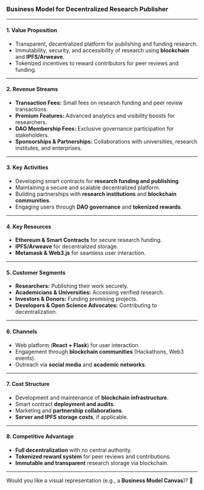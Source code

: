 ### **Business Model for Decentralized Research Publisher**

---

#### **1. Value Proposition**
- Transparent, decentralized platform for publishing and funding research.
- Immutability, security, and accessibility of research using **blockchain** and **IPFS/Arweave**.
- Tokenized incentives to reward contributors for peer reviews and funding.

---

#### **2. Revenue Streams**
- **Transaction Fees:** Small fees on research funding and peer review transactions.
- **Premium Features:** Advanced analytics and visibility boosts for researchers.
- **DAO Membership Fees:** Exclusive governance participation for stakeholders.
- **Sponsorships & Partnerships:** Collaborations with universities, research institutes, and enterprises.

---

#### **3. Key Activities**
- Developing smart contracts for **research funding and publishing**.
- Maintaining a secure and scalable decentralized platform.
- Building partnerships with **research institutions** and **blockchain communities**.
- Engaging users through **DAO governance** and **tokenized rewards**.

---

#### **4. Key Resources**
- **Ethereum & Smart Contracts** for secure research funding.
- **IPFS/Arweave** for decentralized storage.
- **Metamask & Web3.js** for seamless user interaction.

---

#### **5. Customer Segments**
- **Researchers:** Publishing their work securely.
- **Academicians & Universities:** Accessing verified research.
- **Investors & Donors:** Funding promising projects.
- **Developers & Open Science Advocates:** Contributing to decentralization.

---

#### **6. Channels**
- Web platform (**React + Flask**) for user interaction.
- Engagement through **blockchain communities** (Hackathons, Web3 events).
- Outreach via **social media** and **academic networks**.

---

#### **7. Cost Structure**
- Development and maintenance of **blockchain infrastructure**.
- Smart contract **deployment and audits**.
- Marketing and **partnership collaborations**.
- **Server and IPFS storage costs**, if applicable.

---

#### **8. Competitive Advantage**
- **Full decentralization** with no central authority.
- **Tokenized reward system** for peer reviews and contributions.
- **Immutable and transparent** research storage via blockchain.

---

Would you like a visual representation (e.g., a **Business Model Canvas**)? 🚀